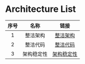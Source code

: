 # Architecture List
| 序号 |  名称 | 链接 |
| :----:  | :----: | :----: |
| 1 |  整洁架构 | [整洁架构](https://github.com/javaboy863/ark-arch/tree/main/arch-clean-architecture) |
| 2 |  整洁代码 | [整洁代码](https://github.com/javaboy863/ark-arch/tree/main/arch-clean-code) |
| 3 |  架构稳定性 | [架构稳定性](https://github.com/javaboy863/ark-arch/tree/main/arch-stability) |

